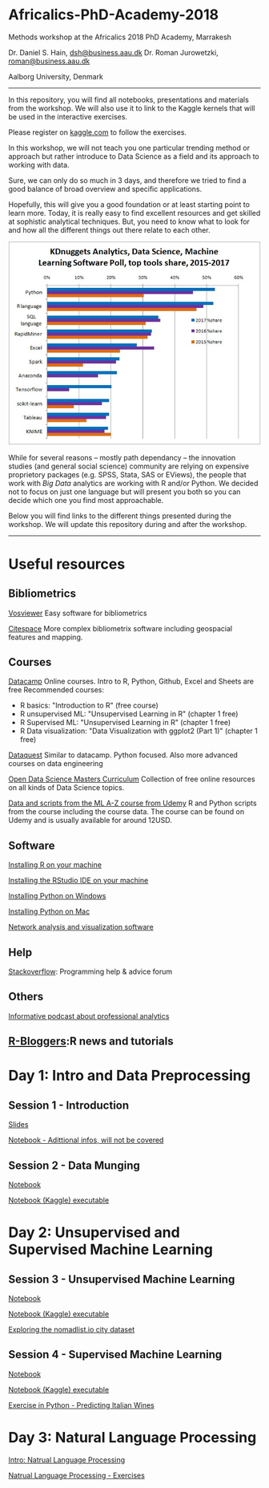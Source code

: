 # Africalics-PhD-Academy-2018
Methods workshop at the Africalics 2018 PhD Academy, Marrakesh 

Dr. Daniel S. Hain, dsh@business.aau.dk
Dr. Roman Jurowetzki, roman@business.aau.dk

Aalborg University, Denmark

---

In this repository, you will find all notebooks, presentations and materials from the workshop. We will also use it to link to the Kaggle kernels that will be used in the interactive exercises.

Please register on [kaggle.com](https://www.kaggle.com) to follow the exercises.

In this workshop, we will not teach you one particular trending method or approach but rather introduce to Data Science as a field and its approach to working with data.

Sure, we can only do so much in 3 days, and therefore we tried to find a good balance of broad overview and specific applications.

Hopefully, this will give you a good foundation or at least starting point to learn more. Today, it is really easy to find excellent resources and get skilled at sophistic analytical techniques. But, you need to know what to look for and how all the different things out there relate to each other. 

![kdn](img/kdnuggets.jpg)

While for several reasons – mostly path dependancy – the innovation studies (and general social science) community are relying on expensive proprietory packages (e.g. SPSS, Stata, SAS or EViews), the people that work with *Big Data* analytics are working with R and/or Python. We decided not to focus on just one language but will present you both so you can decide which one you find most approachable.

Below you will find links to the different things presented during the workshop. We will update this repository during and after the workshop.

---

# Useful resources

## Bibliometrics

[Vosviewer](http://www.vosviewer.com/)
Easy software for bibliometrics

[Citespace](http://cluster.cis.drexel.edu/~cchen/citespace/)
More complex bibliometrix software including geospacial features and mapping.

## Courses

[Datacamp](https://datacamp.com)
Online courses. Intro to R, Python, Github, Excel and Sheets are free
Recommended courses:
- R basics: "Introduction to R" (free course)
- R unsupervised ML: "Unsupervised Learning in R" (chapter 1 free)
- R Supervised ML: "Unsupervised Learning in R" (chapter 1 free)
- R Data visualization: "Data Visualization with ggplot2 (Part 1)" (chapter 1 free)

[Dataquest](https://www.dataquest.io/)
Similar to datacamp. Python focused. Also more advanced courses on data engineering

[Open Data Science Masters Curriculum](http://datasciencemasters.org/)
Collection of free online resources on all kinds of Data Science topics.


[Data and scripts from the ML A-Z course from Udemy](https://www.superdatascience.com/machine-learning/)
R and Python scripts from the course including the course data. The course can be found on Udemy and is usually available for around 12USD.


## Software

[Installing R on your machine](https://www.datacamp.com/community/tutorials/installing-R-windows-mac-ubuntu/)

[Installing the RStudio IDE on your machine](https://www.rstudio.com/products/rstudio/download/#download)

[Installing Python on Windows](https://www.datacamp.com/community/tutorials/installing-anaconda-windows)

[Installing Python on Mac](https://www.datacamp.com/community/tutorials/installing-anaconda-mac-os-x)

[Network analysis and visualization software](https://gephi.org/)


## Help

[Stackoverflow](https://stackoverflow.com): Programming help & advice forum

## Others

[Informative podcast about professional analytics](https://www.datacamp.com/community/podcast)


[R-Bloggers](https://www.r-bloggers.com/):R news and tutorials
---

# Day 1: Intro and Data Preprocessing

## Session 1 - Introduction
[Slides](https://rawgit.com/RJuro/Africalics-PhD-Academy-2018/master/slides/S1_DS_intro.pdf)

[Notebook - Adittional infos, will not be covered](https://rawgit.com/RJuro/Africalics-PhD-Academy-2018/master/notebooks/S_1_DS_pipeline.html)

## Session 2 - Data Munging
[Notebook](https://rawgit.com/RJuro/Africalics-PhD-Academy-2018/master/notebooks/S_2_data_munging.html)

[Notebook (Kaggle) executable](https://www.kaggle.com/danielhain/africalics-2018-session-1-data-munging)

# Day 2: Unsupervised and Supervised Machine Learning

## Session 3 - Unsupervised Machine Learning

[Notebook](https://rawgit.com/RJuro/Africalics-PhD-Academy-2018/master/notebooks/S_3_unsupervised_ml.html)

[Notebook (Kaggle) executable](https://www.kaggle.com/danielhain/africalics-2018-session-3-unsupervised-ml)

[Exploring the nomadlist.io city dataset](https://www.kaggle.com/romanj86/world-regions-and-nomadscore-prediction/notebook)


## Session 4 - Supervised Machine Learning

[Notebook](https://rawgit.com/RJuro/Africalics-PhD-Academy-2018/master/notebooks/S_4_supervised_ml.html)

[Notebook (Kaggle) executable](https://www.kaggle.com/danielhain/africalics-2018-session-4-supervised-ml)

[Exercise in Python - Predicting Italian Wines](https://www.kaggle.com/romanj86/predicting-italian-wines)


# Day 3: Natural Language Processing
[Intro: Natrual Language Processing](https://www.kaggle.com/romanj86/introduction-to-nlp)

[Natrual Language Processing - Exercises](https://www.kaggle.com/romanj86/nlp-intro-exercises)


